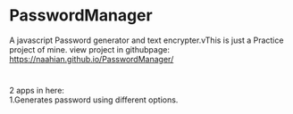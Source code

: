 # PasswordManager
A javascript Password generator and text encrypter.vThis is just a Practice project of mine.
view project in githubpage: https://naahian.github.io/PasswordManager/
#
2 apps in here:\
1.Generates password using different options.
